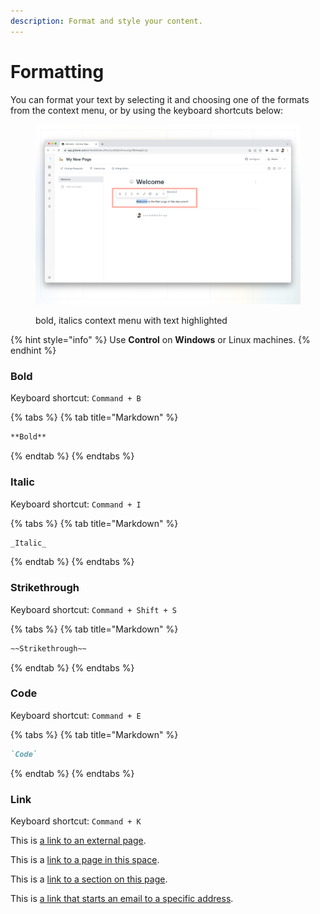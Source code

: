 ```yaml
---
description: Format and style your content.
---
```


# Formatting

You can format your text by selecting it and choosing one of the formats from the context menu, or by using the keyboard shortcuts below:

<figure><img src="../../.gitbook/assets/formatting.png" alt=""><figcaption><p>bold, italics context menu with text highlighted</p></figcaption></figure>

{% hint style="info" %}
Use **Control** on **Windows** or Linux machines.
{% endhint %}

### Bold

Keyboard shortcut: `Command + B`

{% tabs %}
{% tab title="Markdown" %}
```markdown
**Bold**
```
{% endtab %}
{% endtabs %}

### Italic

Keyboard shortcut: `Command + I`

{% tabs %}
{% tab title="Markdown" %}
```markdown
_Italic_
```
{% endtab %}
{% endtabs %}

### Strikethrough

Keyboard shortcut: `Command + Shift + S`

{% tabs %}
{% tab title="Markdown" %}
```markdown
~~Strikethrough~~
```
{% endtab %}
{% endtabs %}

### Code

Keyboard shortcut: `Command + E`

{% tabs %}
{% tab title="Markdown" %}
```markdown
`Code`
```
{% endtab %}
{% endtabs %}

### Link

Keyboard shortcut: `Command + K`

This is [a link to an external page](https://www.gitbook.com).

This is a [link to a page in this space](../blocks/).

This is a [link to a section on this page](formatting.md#code).

This is [a link that starts an email to a specific address](mailto:support@gitbook.com).
